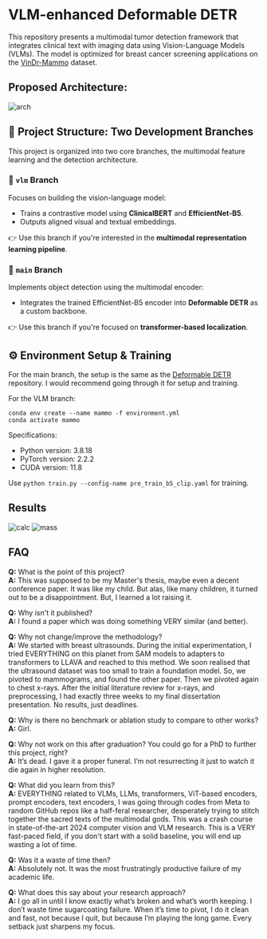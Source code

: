 # VLM-enhanced Deformable DETR

This repository presents a multimodal tumor detection framework that integrates clinical text with imaging data using Vision-Language Models (VLMs). The model is optimized for breast cancer screening applications on the [VinDr-Mammo](https://physionet.org/content/vindr-mammo/) dataset.

## Proposed Architecture:

![arch](https://github.com/user-attachments/assets/72fc0c43-10ba-4d8d-8d8b-9257d58aa80b)


## 🌿 Project Structure: Two Development Branches

This project is organized into two core branches, the multimodal feature learning and the detection architecture.

### 🔹 `vlm` Branch
Focuses on building the vision-language model:
- Trains a contrastive model using **ClinicalBERT** and **EfficientNet-B5**.
- Outputs aligned visual and textual embeddings.

👉 Use this branch if you're interested in the **multimodal representation learning pipeline**.

### 🔹 `main` Branch
Implements object detection using the multimodal encoder:
- Integrates the trained EfficientNet-B5 encoder into **Deformable DETR** as a custom backbone.

👉 Use this branch if you're focused on **transformer-based localization**.

## ⚙️ Environment Setup & Training
For the main branch, the setup is the same as the [Deformable DETR](https://github.com/fundamentalvision/Deformable-DETR) repository. I would recommend going through it for setup and training.

For the VLM branch:
```
conda env create --name mammo -f environment.yml
conda activate mammo
```
Specifications:

- Python version: 3.8.18
- PyTorch version: 2.2.2
- CUDA version: 11.8

Use `python train.py --config-name pre_train_b5_clip.yaml` for training.

## Results

![calc](https://github.com/user-attachments/assets/4c8ee87e-4135-4209-8f80-b758235ba5d1)
![mass](https://github.com/user-attachments/assets/d57d1c62-6837-414a-af5f-bb1977c403c2)

## FAQ

**Q:** What is the point of this project?  
**A:** This was supposed to be my Master's thesis, maybe even a decent conference paper. It was like my child. But alas, like many children, it turned out to be a disappointment. But, I learned a lot raising it.  

**Q:** Why isn't it published?  
**A:** I found a paper which was doing something VERY similar (and better).  

**Q:** Why not change/improve the methodology?  
**A:** We started with breast ultrasounds. During the initial experimentation, I tried EVERYTHING on this planet from SAM models to adapters to transformers to LLAVA and reached to this method. We soon realised that the ultrasound dataset was too small to train a foundation model. So, we pivoted to mammograms, and found the other paper. Then we pivoted again to chest x-rays. After the initial literature review for x-rays, and preprocessing, I had exactly three weeks to my final dissertation presentation. No results, just deadlines.  

**Q:** Why is there no benchmark or ablation study to compare to other works? 
**A:** Girl.  

**Q:** Why not work on this after graduation? You could go for a PhD to further this project, right?  
**A:** It’s dead. I gave it a proper funeral. I’m not resurrecting it just to watch it die again in higher resolution.

**Q:** What did you learn from this?  
**A:** EVERYTHING related to VLMs, LLMs, transformers, ViT-based encoders, prompt encoders, text encoders, I was going through codes from Meta to random GitHub repos like a half-feral researcher, desperately trying to stitch together the sacred texts of the multimodal gods. This was a crash course in state-of-the-art 2024 computer vision and VLM research. This is a VERY fast-paced field, if you don't start with a solid baseline, you will end up wasting a lot of time.

**Q:** Was it a waste of time then?  
**A:** Absolutely not. It was the most frustratingly productive failure of my academic life.

**Q:** What does this say about your research approach?  
**A:** I go all in until I know exactly what’s broken and what’s worth keeping. I don’t waste time sugarcoating failure. When it’s time to pivot, I do it clean and fast, not because I quit, but because I’m playing the long game. Every setback just sharpens my focus.
